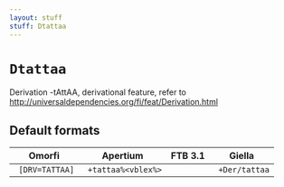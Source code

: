 ```yaml
---
layout: stuff
stuff: Dtattaa
---
```

# ` Dtattaa `

Derivation -tAttAA, derivational feature, refer to http://universaldependencies.org/fi/feat/Derivation.html

## Default formats
| Omorfi | Apertium | FTB 3.1 | Giella |
|:------:|:--------:|:-------:|:------:|
| ` [DRV=TATTAA]` | ` +tattaa%<vblex%>` | ` ` | ` +Der/tattaa`  |
